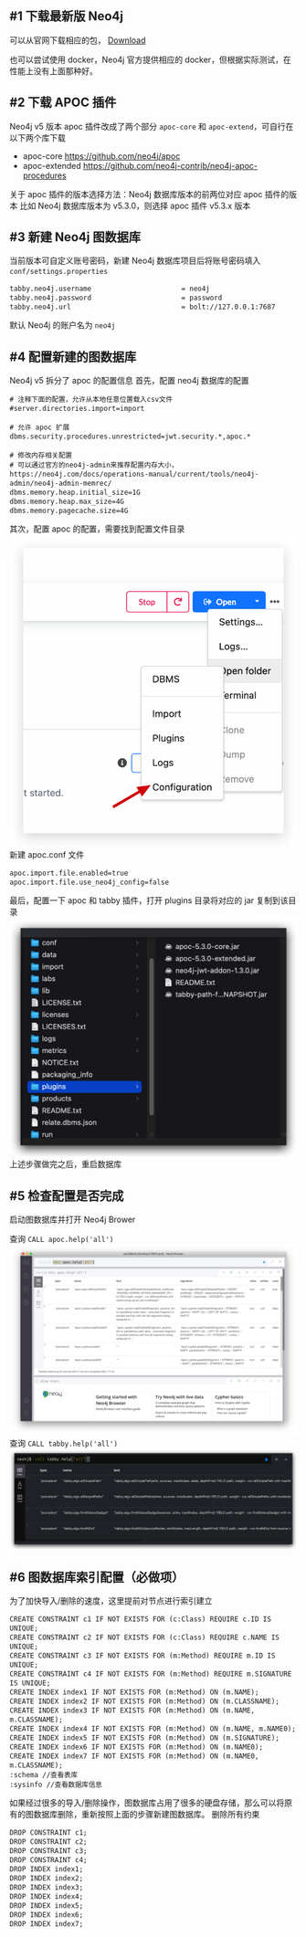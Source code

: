 ## #1 下载最新版 Neo4j

可以从官网下载相应的包， [Download](https://neo4j.com/download/)

也可以尝试使用 docker，Neo4j 官方提供相应的 docker，但根据实际测试，在性能上没有上面那种好。

## #2 下载 APOC 插件

Neo4j v5 版本 apoc 插件改成了两个部分 `apoc-core` 和 `apoc-extend`，可自行在以下两个库下载
- apoc-core          https://github.com/neo4j/apoc
- apoc-extended  https://github.com/neo4j-contrib/neo4j-apoc-procedures

关于 apoc 插件的版本选择方法：Neo4j 数据库版本的前两位对应 apoc 插件的版本
比如 Neo4j 数据库版本为 v5.3.0，则选择 apoc 插件 v5.3.x 版本

## #3 新建 Neo4j 图数据库

当前版本可自定义账号密码，新建 Neo4j 数据库项目后将账号密码填入 `conf/settings.properties`
```
tabby.neo4j.username                      = neo4j  
tabby.neo4j.password                      = password  
tabby.neo4j.url                           = bolt://127.0.0.1:7687
```
默认 Neo4j 的账户名为 `neo4j`

## #4 配置新建的图数据库

Neo4j v5 拆分了 apoc 的配置信息
首先，配置 neo4j 数据库的配置
```
# 注释下面的配置，允许从本地任意位置载入csv文件
#server.directories.import=import

# 允许 apoc 扩展
dbms.security.procedures.unrestricted=jwt.security.*,apoc.*

# 修改内存相关配置 
# 可以通过官方的neo4j-admin来推荐配置内存大小，https://neo4j.com/docs/operations-manual/current/tools/neo4j-admin/neo4j-admin-memrec/
dbms.memory.heap.initial_size=1G
dbms.memory.heap.max_size=4G
dbms.memory.pagecache.size=4G
```
其次，配置 apoc 的配置，需要找到配置文件目录
![](assets/Neo4j%20环境配置%20%20V5/image-20230110234810527.png)
新建 apoc.conf 文件
```
apoc.import.file.enabled=true
apoc.import.file.use_neo4j_config=false
```

最后，配置一下 apoc 和 tabby 插件，打开 plugins 目录将对应的 jar 复制到该目录
![](assets/Neo4j%20环境配置%20%20V5/image-20230110234134821.png)
上述步骤做完之后，重启数据库

## #5 检查配置是否完成
启动图数据库并打开 Neo4j Brower

查询 `CALL apoc.help('all')`
![](assets/Neo4j%20环境配置/image-20230110233659101.jpeg)
查询 `CALL tabby.help('all')`
![](assets/Neo4j%20环境配置/image-20230110233750744.png)

## #6 图数据库索引配置（必做项）

为了加快导入/删除的速度，这里提前对节点进行索引建立
```
CREATE CONSTRAINT c1 IF NOT EXISTS FOR (c:Class) REQUIRE c.ID IS UNIQUE;
CREATE CONSTRAINT c2 IF NOT EXISTS FOR (c:Class) REQUIRE c.NAME IS UNIQUE;
CREATE CONSTRAINT c3 IF NOT EXISTS FOR (m:Method) REQUIRE m.ID IS UNIQUE;
CREATE CONSTRAINT c4 IF NOT EXISTS FOR (m:Method) REQUIRE m.SIGNATURE IS UNIQUE;
CREATE INDEX index1 IF NOT EXISTS FOR (m:Method) ON (m.NAME);
CREATE INDEX index2 IF NOT EXISTS FOR (m:Method) ON (m.CLASSNAME);
CREATE INDEX index3 IF NOT EXISTS FOR (m:Method) ON (m.NAME, m.CLASSNAME);
CREATE INDEX index4 IF NOT EXISTS FOR (m:Method) ON (m.NAME, m.NAME0);
CREATE INDEX index5 IF NOT EXISTS FOR (m:Method) ON (m.SIGNATURE);
CREATE INDEX index6 IF NOT EXISTS FOR (m:Method) ON (m.NAME0);
CREATE INDEX index7 IF NOT EXISTS FOR (m:Method) ON (m.NAME0, m.CLASSNAME);
:schema //查看表库
:sysinfo //查看数据库信息
```
如果经过很多的导入/删除操作，图数据库占用了很多的硬盘存储，那么可以将原有的图数据库删除，重新按照上面的步骤新建图数据库。
删除所有约束
```
DROP CONSTRAINT c1;
DROP CONSTRAINT c2;
DROP CONSTRAINT c3;
DROP CONSTRAINT c4;
DROP INDEX index1;
DROP INDEX index2;
DROP INDEX index3;
DROP INDEX index4;
DROP INDEX index5;
DROP INDEX index6;
DROP INDEX index7;
```
